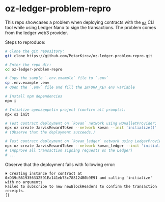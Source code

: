 # oz-ledger-problem-repro

This repo showcases a problem when deploying contracts with the [`oz`][1] CLI
tool while using Ledger Nano to sign the transactions. The problem comes from the
ledger web3 provider.

Steps to reproduce:
```sh
# Clone the git repository:
git clone https://github.com/PetarKirov/oz-ledger-problem-repro.git

# Enter the repo dir:
cd oz-ledger-problem-repro

# Copy the sample `.env.example` file to `.env`
cp .env.example .env
# Open the `.env` file and fill the INFURA_KEY env variable

# Install npm dependencies
npm i

# Intialize openzeppelin project (confirm all prompts):
npx oz init

# Test contract deployment on `kovan` network using HDWalletProvider:
npx oz create JarvisRewardToken --network kovan --init 'initialize()'
# (Observe that the deployment succeeds.)

# Test contract deployment on `kovan_ledger` network using LedgerProvider:
npx oz create JarvisRewardToken --network kovan_ledger --init 'initialize()'
# (Approve all transaction signing requests on the Ledger)
# ...
```

Observe that the deployment fails with following error:
```
✖ Creating instance for contract at 0xD39cB619356332591Ea141eb73c788124B0b9E91 and calling 'initialize' with no arguments
Failed to subscribe to new newBlockHeaders to confirm the transaction receipts.
{}
```

[1]: https://www.npmjs.com/package/@openzeppelin/cli
